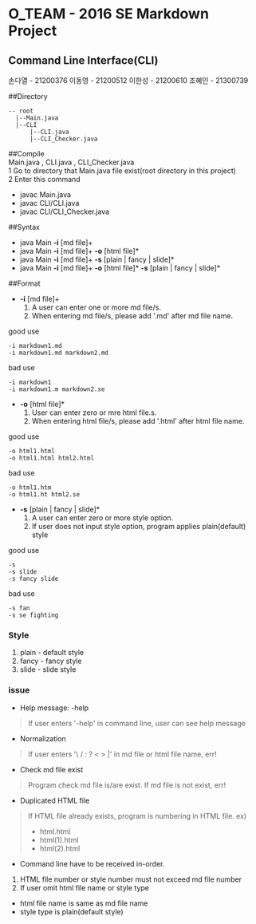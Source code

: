 # O_TEAM - 2016 SE Markdown Project
## Command Line Interface(CLI)
손다열 - 21200376 이동영 - 21200512 이한성 - 21200610 조혜인 - 21300739

##Directory
```
-- root 
  |--Main.java 
  |--CLI 
      |--CLI.java 
      |--CLI_Checker.java
```

##Compile<br>
Main.java , CLI.java , CLI_Checker.java <br>
1 Go to directory that Main.java file exist(root directory in this project)<br>
2 Enter this command <br>
   * javac Main.java 
   * javac CLI/CLI.java 
   * javac CLI/CLI_Checker.java

##Syntax
* java Main __-i__ [md file]+
* java Main __-i__ [md file]+ __-o__ [html file]*
* java Main __-i__ [md file]+ __-s__ [plain | fancy | slide]*
* java Main __-i__ [md file]+ __-o__ [html file]* __-s__ [plain | fancy | slide]*




##Format
* __-i__ [md file]+
  1. A user can enter one or more md file/s.
  2. When entering md file/s, please add '.md' after md file name.

good use
```
-i markdown1.md
-i markdown1.md markdown2.md
```
bad use
```
-i markdown1
-i markdown1.m markdown2.se
```

* __-o__ [html file]*
  1.  User can enter zero or mre html file.s.
  2.  When entering html file/s, please add '.html' after html file name.

good use
```
-o html1.html
-o html1.html html2.html
```

bad use
```
-o html1.htm
-o html1.ht html2.se
```

* __-s__ [plain | fancy | slide]*
  1. A user can enter zero or more style option.
  2. If user does not input style option, program applies plain(default) style

good use
```
-s  
-s slide
-s fancy slide
```

bad use
```
-s fan
-s se fighting
```




### Style
1. plain - default style
2. fancy - fancy style
3. slide - slide style




### issue
* Help message: -help
>If user enters '-help' in command line, user can see help message

* Normalization
>If user enters '\ / : ? < > |' in md file or html file name, err!

* Check md file exist
>Program check md file is/are exist. If md file is not exist, err!

* Duplicated HTML file
>If HTML file already exists, program is numbering in HTML file. 
>ex) <br>
>* html.html<br>
>* html(1).html<br>
>* html(2).html

* Command line have to be received in-order.
1. HTML file number or style number must not exceed md file number
2. If user omit html file name or style type
  * html file name is same as md file name
  * style type is plain(default style)

